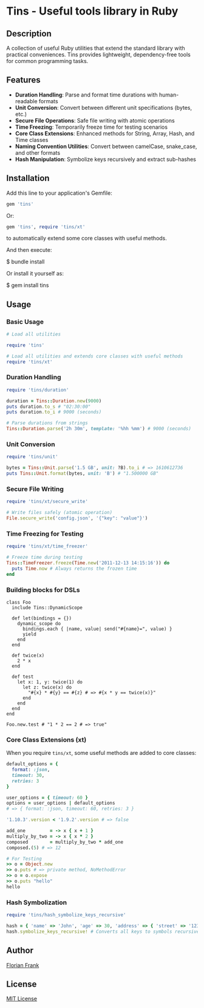 # Tins - Useful tools library in Ruby

## Description

A collection of useful Ruby utilities that extend the standard library with
practical conveniences. Tins provides lightweight, dependency-free tools for
common programming tasks.

## Features

- **Duration Handling**: Parse and format time durations with human-readable
  formats
- **Unit Conversion**: Convert between different unit specifications (bytes,
  etc.)
- **Secure File Operations**: Safe file writing with atomic operations
- **Time Freezing**: Temporarily freeze time for testing scenarios
- **Core Class Extensions**: Enhanced methods for String, Array, Hash, and Time
  classes
- **Naming Convention Utilities**: Convert between camelCase, snake\_case, and
  other formats
- **Hash Manipulation**: Symbolize keys recursively and extract sub-hashes

## Installation

Add this line to your application's Gemfile:

```ruby
gem 'tins'
```

Or:

```ruby
gem 'tins', require 'tins/xt'
```

to automatically extend some core classes with useful methods.

And then execute:

 $ bundle install

Or install it yourself as:

 $ gem install tins

## Usage

### Basic Usage

```ruby
# Load all utilities

require 'tins'

# Load all utilities and extends core classes with useful methods
require 'tins/xt'
```

### Duration Handling

```ruby
require 'tins/duration'

duration = Tins::Duration.new(9000)
puts duration.to_s # "02:30:00"
puts duration.to_i # 9000 (seconds)

# Parse durations from strings
Tins::Duration.parse('2h 30m', template: '%hh %mm') # 9000 (seconds)
```

### Unit Conversion

```ruby
require 'tins/unit'

bytes = Tins::Unit.parse('1.5 GB', unit: ?B).to_i # => 1610612736
puts Tins::Unit.format(bytes, unit: 'B') # "1.500000 GB"
```

### Secure File Writing

```ruby
require 'tins/xt/secure_write'

# Write files safely (atomic operation)
File.secure_write('config.json', '{"key": "value"}')
```

### Time Freezing for Testing

```ruby
require 'tins/xt/time_freezer'

# Freeze time during testing
Tins::TimeFreezer.freeze(Time.new('2011-12-13 14:15:16')) do
  puts Time.now # Always returns the frozen time
end
```

### Building blocks for DSLs

```
class Foo
  include Tins::DynamicScope

  def let(bindings = {})
    dynamic_scope do
      bindings.each { |name, value| send("#{name}=", value) }
      yield
    end
  end

  def twice(x)
    2 * x
  end

  def test
    let x: 1, y: twice(1) do
      let z: twice(x) do
        "#{x} * #{y} == #{z} # => #{x * y == twice(x)}"
      end
    end
  end
end

Foo.new.test # "1 * 2 == 2 # => true"
```

### Core Class Extensions (xt)

When you require `tins/xt`, some useful methods are added to core classes:

```ruby
default_options = {
  format: :json,
  timeout: 30,
  retries: 3
}

user_options = { timeout: 60 }
options = user_options | default_options
# => { format: :json, timeout: 60, retries: 3 }

'1.10.3'.version < '1.9.2'.version # => false

add_one         = -> x { x + 1 }
multiply_by_two = -> x { x * 2 }
composed        = multiply_by_two * add_one
composed.(5) # => 12

# For Testing
>> o = Object.new
>> o.puts # => private method, NoMethodError
>> o = o.expose
>> o.puts "hello"
hello
```

### Hash Symbolization

```ruby
require 'tins/hash_symbolize_keys_recursive'

hash = { 'name' => 'John', 'age' => 30, 'address' => { 'street' => '123 Main St' } }
hash.symbolize_keys_recursive! # Converts all keys to symbols recursively
```

## Author

[Florian Frank](mailto:flori@ping.de)

## License

[MIT License](./LICENSE)
